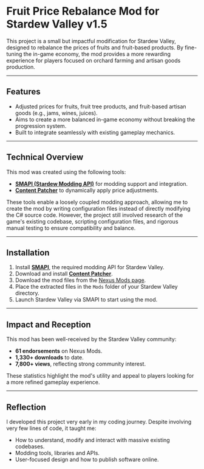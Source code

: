 # Fruit Price Rebalance Mod for Stardew Valley v1.5

This project is a small but impactful modification for Stardew Valley, designed to rebalance the prices of fruits and fruit-based products. By fine-tuning the in-game economy, the mod provides a more rewarding experience for players focused on orchard farming and artisan goods production.

---

## Features

- Adjusted prices for fruits, fruit tree products, and fruit-based artisan goods (e.g., jams, wines, juices).
- Aims to create a more balanced in-game economy without breaking the progression system.
- Built to integrate seamlessly with existing gameplay mechanics.

---

## Technical Overview

This mod was created using the following tools:
- **[SMAPI (Stardew Modding API)](https://smapi.io/)** for modding support and integration.
- **[Content Patcher](https://www.nexusmods.com/stardewvalley/mods/1915)** to dynamically apply price adjustments.

These tools enable a loosely coupled modding approach, allowing me to create the mod by writing configuration files instead of directly modifying the C# source code. However, the project still involved research of the game's existing codebase, scripting configuration files, and rigorous manual testing to ensure compatibility and balance.

---

## Installation

1. Install **[SMAPI](https://smapi.io/)**, the required modding API for Stardew Valley.
2. Download and install **[Content Patcher](https://www.nexusmods.com/stardewvalley/mods/1915)**.
3. Download the mod files from the [Nexus Mods page](https://www.nexusmods.com/stardewvalley/mods/15558?tab=files).
4. Place the extracted files in the `Mods` folder of your Stardew Valley directory.
5. Launch Stardew Valley via SMAPI to start using the mod.

---

## Impact and Reception

This mod has been well-received by the Stardew Valley community:
- **61 endorsements** on Nexus Mods.
- **1,330+ downloads** to date.
- **7,800+ views**, reflecting strong community interest.

These statistics highlight the mod's utility and appeal to players looking for a more refined gameplay experience.

---

## Reflection

I developed this project very early in my coding journey. Despite involving very few lines of code, it taught me:
- How to understand, modify and interact with massive existing codebases.
- Modding tools, libraries and APIs.
- User-focused design and how to publish software online.
